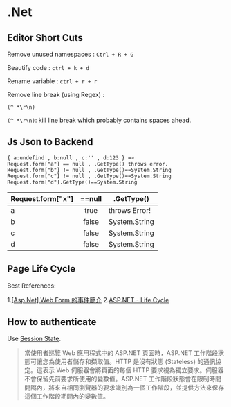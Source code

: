 # .Net

## Editor Short Cuts

Remove unused namespaces : `Ctrl + R + G`

Beautify code : `ctrl + k + d`

Rename variable : `ctrl + r + r`

Remove line break (using Regex) :

    (^ *\r\n)

`(^ *\r\n)`: kill line break which probably contains spaces ahead.

## Js Json to Backend

    { a:undefind , b:null , c:'' , d:123 } => 
    Request.form["a"] == null , .GetType() throws error.
    Request.form["b"] != null , .GetType()==System.String
    Request.form["c"] != null , .GetType()==System.String
    Request.form["d"].GetType()==System.String

Request.form["x"] | ==null | .GetType()
------------------|:------:|---------------
a                 | true   |  throws Error!
b                 | false  |  System.String
c                 | false  |  System.String
d                 | false  |  System.String

## Page Life Cycle

Best References:

1.[[Asp.Net] Web Form 的事件簡介](https://careychen.pixnet.net/blog/post/22573436-%5Basp.net%5D-web-form-%E7%9A%84%E4%BA%8B%E4%BB%B6%E7%B0%A1%E4%BB%8B)
2.[ASP.NET - Life Cycle](https://www.tutorialspoint.com/asp.net/asp.net_life_cycle.htm)

## How to authenticate

Use [Session State](https://www.eztrust.com.tw/html/webdesign/show.aspx?num=20&category=C&kind=19).

> 當使用者巡覽 Web 應用程式中的 ASP.NET 頁面時，ASP.NET 工作階段狀態可讓您為使用者儲存和擷取值。HTTP 是沒有狀態 (Stateless) 的通訊協定。這表示 Web 伺服器會將頁面的每個 HTTP 要求視為獨立要求。伺服器不會保留先前要求所使用的變數值。ASP.NET 工作階段狀態會在限制時間間隔內，將來自相同瀏覽器的要求識別為一個工作階段，並提供方法來保存這個工作階段期間內的變數值。
